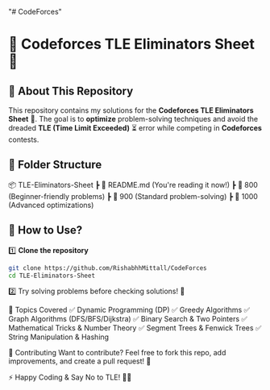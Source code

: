 "# CodeForces"

# 🚀 Codeforces TLE Eliminators Sheet 🚀

## 🌟 **About This Repository**

This repository contains my solutions for the **Codeforces TLE Eliminators Sheet** 📜. The goal is to **optimize** problem-solving techniques and avoid the dreaded **TLE (Time Limit Exceeded)** ⏳ error while competing in **Codeforces** contests.

## 📂 **Folder Structure**

📦 TLE-Eliminators-Sheet ┣ 📜 README.md (You're reading it now!) ┣ 📂 800 (Beginner-friendly problems) ┣ 📂 900 (Standard problem-solving) ┣ 📂 1000 (Advanced optimizations) 


## 🚀 **How to Use?**
1️⃣ **Clone the repository**  
```sh
git clone https://github.com/RishabhhMittall/CodeForces
cd TLE-Eliminators-Sheet
```

2️⃣ Try solving problems before checking solutions! 🧠

🎯 Topics Covered
✅ Dynamic Programming (DP)
✅ Greedy Algorithms
✅ Graph Algorithms (DFS/BFS/Dijkstra)
✅ Binary Search & Two Pointers
✅ Mathematical Tricks & Number Theory
✅ Segment Trees & Fenwick Trees
✅ String Manipulation & Hashing

🤝 Contributing
Want to contribute? Feel free to fork this repo, add improvements, and create a pull request! 🚀

⚡ Happy Coding & Say No to TLE! 🚀🔥